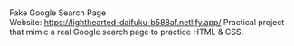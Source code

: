 <br>Fake Google Search Page </br>
Website: https://lighthearted-daifuku-b588af.netlify.app/
Practical project that mimic a real Google search page to practice HTML & CSS.
